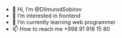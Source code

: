 - 👋 Hi, I’m @DilmurodSobirov
- 👀 I’m interested in frontend
- 🌱 I’m currently learning web programmer
- 📫 How to reach me +998 91 918 15 80

<!---
DilmurodSobirov/DilmurodSobirov is a ✨ special ✨ repository because its `README.md` (this file) appears on your GitHub profile.
You can click the Preview link to take a look at your changes.
--->
